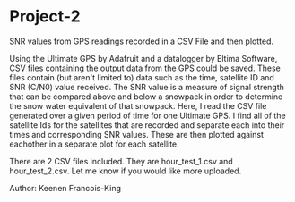 # Project-2
SNR values from GPS readings recorded in a CSV File and then plotted.

Using the Ultimate GPS by Adafruit and a datalogger by Eltima Software, CSV files 
containing the output data from the GPS could be saved.  These files contain (but aren't
limited to) data such as the time, satellite ID and SNR (C/N0) value received.  The 
SNR value is a measure of signal strength that can be compared above and below a 
snowpack in order to determine the snow water equivalent of that snowpack.  Here, 
I read the CSV file generated over a given period of time for one Ultimate GPS.  I 
find all of the satellite Ids for the satellites that are recorded and separate each 
into their times and corresponding SNR values.  These are then plotted against
eachother in a separate plot for each satellite.

There are 2 CSV files included.  They are hour_test_1.csv and hour_test_2.csv.  Let me 
know if you would like more uploaded.

Author: Keenen Francois-King

